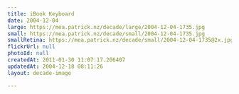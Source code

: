 ```yaml
---
title: iBook Keyboard
date: 2004-12-04
large: https://mea.patrick.nz/decade/large/2004-12-04-1735.jpg
small: https://mea.patrick.nz/decade/small/2004-12-04-1735.jpg
smallRetina: https://mea.patrick.nz/decade/small/2004-12-04-1735@2x.jpg
flickrUrl: null
photoId: null
createdAt: 2011-01-30 11:07:17.206407
updatedAt: 2004-12-18 08:11:26
layout: decade-image

---
```


